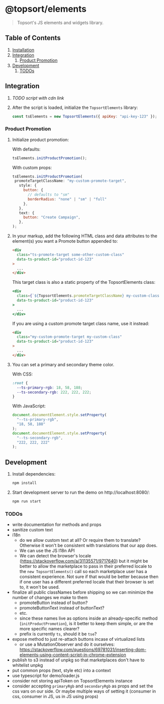 # @topsort/elements

> Topsort's JS elements and widgets library.

## Table of Contents

1. [Installation](#installation)
1. [Integration](#integration)
   1. [Product Promotion](#product-promotion)
1. [Development](#development)
   1. [TODOs](#todos)

## Integration

1. _TODO script with cdn link_

1. After the script is loaded, initialize the `TopsortElements` library:

   ```js
   const tsElements = new TopsortElements({ apiKey: "api-key-123" });
   ```

### Product Promotion

1. Initialize product promotion:

   With defaults:

   ```js
   tsElements.initProductPromotion();
   ```

   With custom props:

   ```js
   tsElements.initProductPromotion(
    promoteTargetClassName: "my-custom-promote-target",
      style: {
        button: {
          // defaults to "sm"
          borderRadius: "none" | "sm" | "full"
        },
      },
      text: {
        button: "Create Campaign",
      },
   );
   ```

1. In your markup, add the following HTML class and data attributes to the element(s) you want a Promote button appended to:

   ```html
   <div
     class="ts-promote-target some-other-custom-class"
     data-ts-product-id="product-id-123"
   >
     ...
   </div>
   ```

   This target class is also a static property of the TopsortElements class:

   ```jsx
   <div
     class={`${TopsortElements.promoteTargetClassName} my-custom-class`}
     data-ts-product-id="product-id-123"
   >
     ...
   </div>
   ```

   If you are using a custom promote target class name, use it instead:

   ```html
   <div
     class="my-custom-promote-target my-custom-class"
     data-ts-product-id="product-id-123"
   >
     ...
   </div>
   ```

1. You can set a primary and secondary theme color.

   With CSS:

   ```css
   :root {
     --ts-primary-rgb: 18, 58, 188;
     --ts-secondary-rgb: 222, 222, 222;
   }
   ```

   With JavaScript:

   ```js
   document.documentElement.style.setProperty(
     "--ts-primary-rgb",
     "18, 58, 188"
   );
   document.documentElement.style.setProperty(
     "--ts-secondary-rgb",
     "222, 222, 222"
   );
   ```

## Development

1. Install dependencies:

   ```zsh
   npm install
   ```

1. Start development server to run the demo on http://localhost:8080/:

   ```zsh
   npm run start
   ```

### TODOs

- write documentation for methods and props
- sanitize custom text
- i18n
  - do we allow custom text at all? Or require them to translate? Otherwise it won't be consistent with translations that our app does.
  - We can use the JS I18n API
  - We can detect the browser's locale (https://stackoverflow.com/a/31135571/9717640) but it might be better to allow the marketplace to pass in their preferred locale to the `new TopsortElements()` call so each marketplace user has a consistent experience. Not sure if that would be better because then if one user has a different preferred locale that their browser is set to, it won't be used.
- finalize all public classNames before shipping so we can minimize the number of changes we make to them
  - promoteButton instead of button?
  - promoteButtonText instead of buttonText?
  - etc.
  - since these names live as options inside an already-specific method (`initProductPromotion`), is it better to keep them simple, or are the more specific names clearer?
  - prefix is currently `ts`, should it be `tse`?
- expose method to just re-attach buttons incase of virtualized lists
  - or use a MutationObserver and do it ourselves:
    https://stackoverflow.com/questions/69781031/inserting-dom-elements-using-content-script-in-chrome-extension
- publish to s3 instead of unpkg so that marketplaces don't have to whitelist unpkg
- put common props (text, style etc) into a context
- use typescript for demo/loader.js
- consider not storing apiToken on TopsortElements instance
- consider accepting `primaryRgb` and `secondaryRgb` as props and set the css vars on our side. Or maybe multiple ways of setting it (consumer in css, consumer in JS, us in JS using props)
